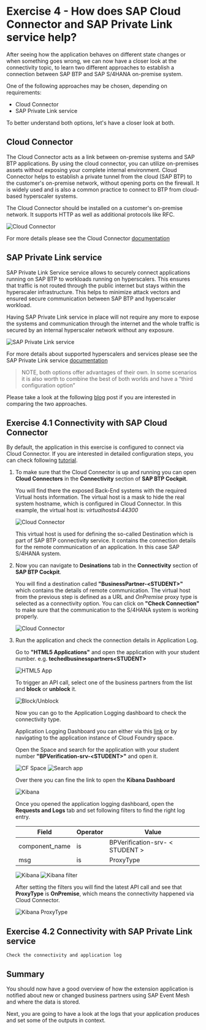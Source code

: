 # Exercise 4 - How does SAP Cloud Connector and SAP Private Link service help?

After seeing how the application behaves on different state changes or when something goes wrong, we can now have a closer look at the connectivity topic, to learn two different approaches to establish a connection between SAP BTP and SAP S/4HANA on-premise system.

One of the following approaches may be chosen, depending on requirements:
  * Cloud Connector
  * SAP Private Link service

To better understand both options, let's have a closer look at both.

## Cloud Connector

The Cloud Connector acts as a link between on-premise systems and SAP BTP applications. By using the cloud connector, you can utilize on-premises assets without exposing your complete internal environment. Cloud Connector helps to establish a private tunnel from the cloud (SAP BTP) to the customer's on-premise network, without opening ports on the firewall. It is widely used and is also a common practice to connect to BTP from cloud-based hyperscaler systems.

The Cloud Connector should be installed on a customer's on-premise network. It supports HTTP as well as additional protocols like RFC.  

![Cloud Connector](./images/cc.png)

For more details please see the Cloud Connector [documentation](https://help.sap.com/docs/CP_CONNECTIVITY/cca91383641e40ffbe03bdc78f00f681/e6c7616abb5710148cfcf3e75d96d596.html?locale=en-US) 


## SAP Private Link service

SAP Private Link Service service allows to securely connect applications running on SAP BTP to workloads running on hyperscalers. This ensures that traffic is not routed through the public internet but stays within the hyperscaler infrastructure. This helps to minimize attack vectors and ensured secure communication between SAP BTP and hyperscaler workload.

Having SAP Private Link service in place will not require any more to expose the systems and communication through the internet and the whole traffic is secured by an internal hyperscaler network without any exposure.

![SAP Private Link service](./images/privatelink.png)

For more details about supported hyperscalers and services please see the SAP Private Link service [documentation](https://help.sap.com/docs/PRIVATE_LINK/42acd88cb4134ba2a7d3e0e62c9fe6cf/3eb3bc7aa5db4b5da9dcdbf8ee478e52.html?locale=en-US) 


>NOTE, both options offer advantages of their own. In some scenarios it is also worth to combine the best of both worlds and have a “third configuration option”

Please take a look at the following [blog](https://blogs.sap.com/2022/07/07/btp-private-linky-swear-with-azure-running-cloud-connector-and-sap-private-link-side-by-side/) post if you are interested in comparing the two approaches.


## Exercise 4.1 Connectivity with SAP Cloud Connector
By default, the application in this exercise is configured to connect via Cloud Connector. If you are interested in detailed configuration steps, you can check following [tutorial](https://developers.sap.com/tutorials/btp-app-ext-service-cloud-connector.html).
1. To make sure that the Cloud Connector is up and running you can open **Cloud Connectors** in the **Connectivity** section of **SAP BTP Cockpit**. 
   
   You will find there the exposed Back-End systems with the required Virtual hosts information. The virtual host is a mask to hide the real system hostname, which is configured in Cloud Connector. In this example, the virtual host is: *virtualhosts4:44300* 
   
   ![Cloud Connector](./images/cc-1.png)
   
   This virtual host is used for defining the so-called Destination which is part of SAP BTP connectivity service. It contains the connection details for the remote communication of an application. In this case SAP S/4HANA system.

2. Now you can navigate to **Desinations** tab in the **Connectivity** section of **SAP BTP Cockpit**. 
   
   You will find a destination called **"BusinessPartner-\<STUDENT>"** which contains the details of remote communication. The virtual host from the previous step is defined as a URL and _OnPremise_ proxy type is selected as a connectivity option.
   You can click on **"Check Connection"** to make sure that the communication to the S/4HANA system is working properly.
   
   ![Cloud Connector](./images/cc-2.png)

3. Run the application and check the connection details in Application Log.
   
   Go to **"HTML5 Applications"** and open the application with your student number. e.g. **techedbusinesspartners\<STUDENT>**

   ![HTML5 App](./images/cc-3.png)

   To trigger an API call, select one of the business partners from the list and **block** or **unblock** it.

   ![Block/Unblock](./images/cc-4.png)

   Now you can go to the Application Logging dashboard to check the connectivity type.

   Application Logging Dashboard you can either via this [link](https://logs.cf.us20.hana.ondemand.com/app/dashboards#/view/Overview?_g=(filters:!(),refreshInterval:(pause:!t,value:0),time:(from:now-15m,to:now))&_a=(description:'(default)%20%20Overview%20and%20some%20basic%20KPIs%20regarding%20failures,%20log%20counts,%20etc.',filters:!(),fullScreenMode:!f,options:(darkTheme:!f,useMargins:!f),query:(language:kuery,query:''),timeRestore:!f,title:Overview,viewMode:view)) or by navigating to the application instance of Cloud Foundry space.

   Open the Space and search for the application with your student number **"BPVerification-srv-\<STUDENT>"** and open it.

    ![CF Space](./images/cc-5.png)
    ![Search app](./images/cc-6.png)

    Over there you can fine the link to open the **Kibana Dashboard**

    ![Kibana](./images/cc-7.png)

    Once you opened the application logging dashboard, open the **Requests and Logs** tab and set following filters to find the right log entry.

   | Field          | Operator | Value                           |
   |----------------|----------|---------------------------------|
   | component_name | is       | BPVerification-srv- < STUDENT > |
   | msg            | is       | ProxyType                       |

   ![Kibana](./images/cc-8.png)
   ![Kibana filter](./images/cc-9.png)

   After setting the filters you will find the latest API call and see that **ProxyType** is **OnPremise**, which means the connectivity happened via Cloud Connector.

   ![Kibana ProxyType](./images/cc-10.png)

## Exercise 4.2 Connectivity with SAP Private Link service
    Check the connectivity and application log
    

## Summary

You should now have a good overview of how the extension application is notified about new or changed business partners using SAP Event Mesh and where the data is stored. 

Next, you are going to have a look at the logs that your application produces and set some of the outputs in context. 

